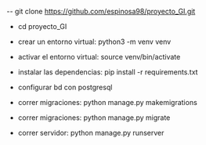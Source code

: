 -- git clone https://github.com/espinosa98/proyecto_GI.git

- cd proyecto_GI

- crear un entorno virtual: python3 -m venv venv

- activar el entorno virtual: source venv/bin/activate

- instalar las dependencias: pip install -r requirements.txt

- configurar bd con postgresql

- correr migraciones: python manage.py makemigrations

- correr migraciones: python manage.py migrate

- correr servidor: python manage.py runserver